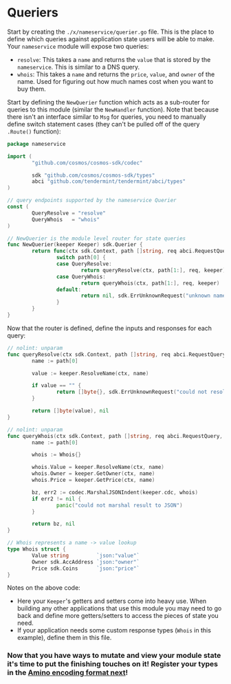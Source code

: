 # Queriers

Start by creating the `./x/nameservice/querier.go` file. This is the place to define which queries against application state users will be able to make. Your `nameservice` module will expose two queries:

- `resolve`: This takes a `name` and returns the `value` that is stored by the `nameservice`. This is similar to a DNS query.
- `whois`: This takes a `name` and returns the `price`, `value`, and `owner` of the name. Used for figuring out how much names cost when you want to buy them.

Start by defining the `NewQuerier` function which acts as a sub-router for queries to this module (similar the `NewHandler` function). Note that because there isn't an interface similar to `Msg` for queries, you need to manually define switch statement cases (they can't be pulled off of the query `.Route()` function):

```go
package nameservice

import (
		"github.com/cosmos/cosmos-sdk/codec"

		sdk "github.com/cosmos/cosmos-sdk/types"
		abci "github.com/tendermint/tendermint/abci/types"
)

// query endpoints supported by the nameservice Querier
const (
		QueryResolve = "resolve"
		QueryWhois   = "whois"
)

// NewQuerier is the module level router for state queries
func NewQuerier(keeper Keeper) sdk.Querier {
		return func(ctx sdk.Context, path []string, req abci.RequestQuery) (res []byte, err sdk.Error) {
				switch path[0] {
				case QueryResolve:
						return queryResolve(ctx, path[1:], req, keeper)
				case QueryWhois:
						return queryWhois(ctx, path[1:], req, keeper)
				default:
						return nil, sdk.ErrUnknownRequest("unknown nameservice query endpoint")
				}
		}
}
```

Now that the router is defined, define the inputs and responses for each query:

```go
// nolint: unparam
func queryResolve(ctx sdk.Context, path []string, req abci.RequestQuery, keeper Keeper) (res []byte, err sdk.Error) {
		name := path[0]

		value := keeper.ResolveName(ctx, name)

		if value == "" {
				return []byte{}, sdk.ErrUnknownRequest("could not resolve name")
		}

		return []byte(value), nil
}

// nolint: unparam
func queryWhois(ctx sdk.Context, path []string, req abci.RequestQuery, keeper Keeper) (res []byte, err sdk.Error) {
		name := path[0]

		whois := Whois{}

		whois.Value = keeper.ResolveName(ctx, name)
		whois.Owner = keeper.GetOwner(ctx, name)
		whois.Price = keeper.GetPrice(ctx, name)

		bz, err2 := codec.MarshalJSONIndent(keeper.cdc, whois)
		if err2 != nil {
				panic("could not marshal result to JSON")
		}

		return bz, nil
}

// Whois represents a name -> value lookup
type Whois struct {
		Value string         `json:"value"`
		Owner sdk.AccAddress `json:"owner"`
		Price sdk.Coins      `json:"price"`
}
```

Notes on the above code:

- Here your `Keeper`'s getters and setters come into heavy use. When building any other applications that use this module you may need to go back and define more getters/setters to access the pieces of state you need.
- If your application needs some custom response types (`Whois` in this example), define them in this file.

### Now that you have ways to mutate and view your module state it's time to put the finishing touches on it! Register your types in the [Amino encoding format next](./codec.md)!
